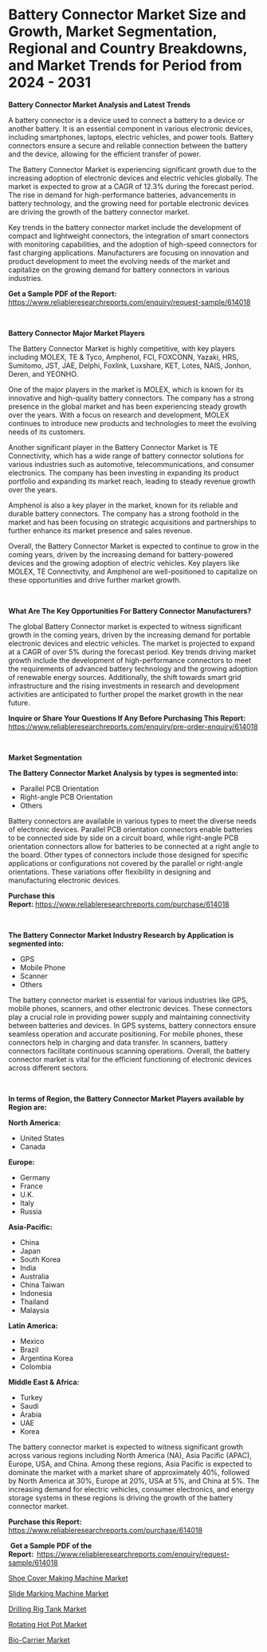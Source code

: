 <p><h1>Battery Connector Market Size and Growth, Market Segmentation, Regional and Country Breakdowns, and Market Trends for Period from 2024 -  2031</h1></p><p><strong>Battery Connector Market Analysis and Latest Trends</strong></p>
<p><p>A battery connector is a device used to connect a battery to a device or another battery. It is an essential component in various electronic devices, including smartphones, laptops, electric vehicles, and power tools. Battery connectors ensure a secure and reliable connection between the battery and the device, allowing for the efficient transfer of power.</p><p>The Battery Connector Market is experiencing significant growth due to the increasing adoption of electronic devices and electric vehicles globally. The market is expected to grow at a CAGR of 12.3% during the forecast period. The rise in demand for high-performance batteries, advancements in battery technology, and the growing need for portable electronic devices are driving the growth of the battery connector market.</p><p>Key trends in the battery connector market include the development of compact and lightweight connectors, the integration of smart connectors with monitoring capabilities, and the adoption of high-speed connectors for fast charging applications. Manufacturers are focusing on innovation and product development to meet the evolving needs of the market and capitalize on the growing demand for battery connectors in various industries.</p></p>
<p><strong>Get a Sample PDF of the Report:&nbsp;</strong> <a href="https://www.reliableresearchreports.com/enquiry/request-sample/614018">https://www.reliableresearchreports.com/enquiry/request-sample/614018</a></p>
<p>&nbsp;</p>
<p><strong>Battery Connector Major Market Players</strong></p>
<p><p>The Battery Connector Market is highly competitive, with key players including MOLEX, TE & Tyco, Amphenol, FCI, FOXCONN, Yazaki, HRS, Sumitomo, JST, JAE, Delphi, Foxlink, Luxshare, KET, Lotes, NAIS, Jonhon, Deren, and YEONHO. </p><p>One of the major players in the market is MOLEX, which is known for its innovative and high-quality battery connectors. The company has a strong presence in the global market and has been experiencing steady growth over the years. With a focus on research and development, MOLEX continues to introduce new products and technologies to meet the evolving needs of its customers.</p><p>Another significant player in the Battery Connector Market is TE Connectivity, which has a wide range of battery connector solutions for various industries such as automotive, telecommunications, and consumer electronics. The company has been investing in expanding its product portfolio and expanding its market reach, leading to steady revenue growth over the years.</p><p>Amphenol is also a key player in the market, known for its reliable and durable battery connectors. The company has a strong foothold in the market and has been focusing on strategic acquisitions and partnerships to further enhance its market presence and sales revenue.</p><p>Overall, the Battery Connector Market is expected to continue to grow in the coming years, driven by the increasing demand for battery-powered devices and the growing adoption of electric vehicles. Key players like MOLEX, TE Connectivity, and Amphenol are well-positioned to capitalize on these opportunities and drive further market growth.</p></p>
<p>&nbsp;</p>
<p><strong>What Are The Key Opportunities For Battery Connector Manufacturers?</strong></p>
<p><p>The global Battery Connector market is expected to witness significant growth in the coming years, driven by the increasing demand for portable electronic devices and electric vehicles. The market is projected to expand at a CAGR of over 5% during the forecast period. Key trends driving market growth include the development of high-performance connectors to meet the requirements of advanced battery technology and the growing adoption of renewable energy sources. Additionally, the shift towards smart grid infrastructure and the rising investments in research and development activities are anticipated to further propel the market growth in the near future.</p></p>
<p><strong>Inquire or Share Your Questions If Any Before Purchasing This Report:</strong> <a href="https://www.reliableresearchreports.com/enquiry/pre-order-enquiry/614018">https://www.reliableresearchreports.com/enquiry/pre-order-enquiry/614018</a></p>
<p>&nbsp;</p>
<p><strong>Market Segmentation</strong></p>
<p><strong>The Battery Connector Market Analysis by types is segmented into:</strong></p>
<p><ul><li>Parallel PCB Orientation</li><li>Right-angle PCB Orientation</li><li>Others</li></ul></p>
<p><p>Battery connectors are available in various types to meet the diverse needs of electronic devices. Parallel PCB orientation connectors enable batteries to be connected side by side on a circuit board, while right-angle PCB orientation connectors allow for batteries to be connected at a right angle to the board. Other types of connectors include those designed for specific applications or configurations not covered by the parallel or right-angle orientations. These variations offer flexibility in designing and manufacturing electronic devices.</p></p>
<p><strong>Purchase this Report:&nbsp;</strong><a href="https://www.reliableresearchreports.com/purchase/614018">https://www.reliableresearchreports.com/purchase/614018</a></p>
<p>&nbsp;</p>
<p><strong>The Battery Connector Market Industry Research by Application is segmented into:</strong></p>
<p><ul><li>GPS</li><li>Mobile Phone</li><li>Scanner</li><li>Others</li></ul></p>
<p><p>The battery connector market is essential for various industries like GPS, mobile phones, scanners, and other electronic devices. These connectors play a crucial role in providing power supply and maintaining connectivity between batteries and devices. In GPS systems, battery connectors ensure seamless operation and accurate positioning. For mobile phones, these connectors help in charging and data transfer. In scanners, battery connectors facilitate continuous scanning operations. Overall, the battery connector market is vital for the efficient functioning of electronic devices across different sectors.</p></p>
<p>&nbsp;</p>
<p><strong>In terms of Region, the Battery Connector Market Players available by Region are:</strong></p>
<p>
    <p> <strong> North America: </strong>
        <ul>
            <li>United States</li>
            <li>Canada</li>
        </ul>
        </p> 
    <p> <strong> Europe: </strong>
        <ul>
            <li>Germany</li>
            <li>France</li>
            <li>U.K.</li>
            <li>Italy</li>
            <li>Russia</li>
        </ul>
        </p> 
    <p> <strong> Asia-Pacific: </strong>
        <ul>
            <li>China</li>
            <li>Japan</li>
            <li>South Korea</li>
            <li>India</li>
            <li>Australia</li>
            <li>China Taiwan</li>
            <li>Indonesia</li>
            <li>Thailand</li>
            <li>Malaysia</li>
        </ul>
        </p> 
    <p> <strong> Latin America: </strong>
        <ul>
            <li>Mexico</li>
            <li>Brazil</li>
            <li>Argentina Korea</li>
            <li>Colombia</li>
        </ul>
        </p> 
    <p> <strong> Middle East & Africa: </strong>
        <ul>
            <li>Turkey</li>
            <li>Saudi</li>
            <li>Arabia</li>
            <li>UAE</li>
            <li>Korea</li>
        </ul>
    </p>
    </p>
<p><p>The battery connector market is expected to witness significant growth across various regions including North America (NA), Asia Pacific (APAC), Europe, USA, and China. Among these regions, Asia Pacific is expected to dominate the market with a market share of approximately 40%, followed by North America at 30%, Europe at 20%, USA at 5%, and China at 5%. The increasing demand for electric vehicles, consumer electronics, and energy storage systems in these regions is driving the growth of the battery connector market.</p></p>
<p><strong>Purchase this Report: </strong><a href="https://www.reliableresearchreports.com/purchase/614018">https://www.reliableresearchreports.com/purchase/614018</a></p>
<p>&nbsp;<strong>Get a Sample PDF of the Report:&nbsp;&nbsp;</strong><a href="https://www.reliableresearchreports.com/enquiry/request-sample/614018">https://www.reliableresearchreports.com/enquiry/request-sample/614018</a></p>
<p><strong></strong></p>
<p><p><a href="https://github.com/RichRobinson5/Market-Research-Report-List-3/blob/main/shoe-cover-making-machine-market.md">Shoe Cover Making Machine Market</a></p><p><a href="https://github.com/gdfhhhj/Market-Research-Report-List-3/blob/main/slide-marking-machine-market.md">Slide Marking Machine Market</a></p><p><a href="https://github.com/kosella/Market-Research-Report-List-2/blob/main/drilling-rig-tank-market.md">Drilling Rig Tank Market</a></p><p><a href="https://github.com/nathandecarvalho/Market-Research-Report-List-2/blob/main/rotating-hot-pot-market.md">Rotating Hot Pot Market</a></p><p><a href="https://github.com/julyju69/Market-Research-Report-List-2/blob/main/bio-carrier-market.md">Bio-Carrier Market</a></p></p>